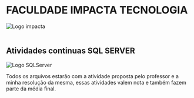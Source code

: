 # **FACULDADE IMPACTA TECNOLOGIA**



<img src="https://www.rdstation.com/wp-content/uploads/2017/05/logo_grupo_impacta_azul-01.png" alt="Logo impacta">

<BR>
<BR>

## **Atividades continuas SQL SERVER**

<img src="https://www.iperiusbackup.net/wp-content/uploads/2016/05/1768.sql_logo.png" alt="Logo SQLServer">


Todos os arquivos estarão com a atividade proposta pelo professor e a minha resolução da mesma, essas atividades valem nota e também fazem parte da média final.



